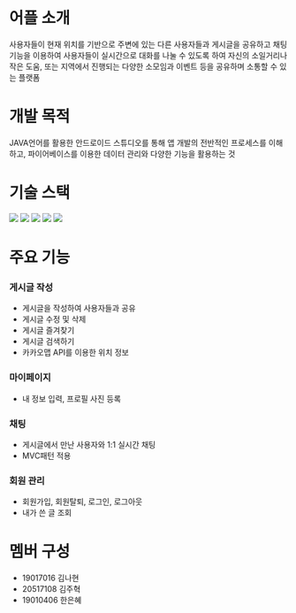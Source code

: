 # 어플 소개
사용자들이 현재 위치를 기반으로 주변에 있는 다른 사용자들과 게시글을 공유하고 채팅 기능을 이용하여 사용자들이 실시간으로 대화를 나눌 수 있도록 하여 자신의 소일거리나 작은 도움, 또는 지역에서 진행되는 다양한 소모임과 이벤트 등을 공유하며 소통할 수 있는 플랫폼

# 개발 목적
JAVA언어를 활용한 안드로이드 스튜디오를 통해 앱 개발의 전반적인 프로세스를 이해하고, 파이어베이스를 이용한 데이터 관리와 다양한 기능을 활용하는 것

# 기술 스택
<div align=left> 
<img src="https://img.shields.io/badge/Android Studio-3DDC84?style=for-the-badge&logo=androidstudio&logoColor=white">
<img src="https://img.shields.io/badge/java-007396?style=for-the-badge&logo=java&logoColor=white">
<img src="https://img.shields.io/badge/firebase-FFCA28?style=for-the-badge&logo=firebase&logoColor=white">
<img src="https://img.shields.io/badge/github-181717?style=for-the-badge&logo=github&logoColor=white">
<img src="https://img.shields.io/badge/git-F05032?style=for-the-badge&logo=git&logoColor=white">
</div>

# 주요 기능

### 게시글 작성
- 게시글을 작성하여 사용자들과 공유
- 게시글 수정 및 삭제
- 게시글 즐겨찾기
- 게시글 검색하기
- 카카오맵 API를 이용한 위치 정보

### 마이페이지
- 내 정보 입력, 프로필 사진 등록

### 채팅
- 게시글에서 만난 사용자와 1:1 실시간 채팅
- MVC패턴 적용

### 회원 관리
- 회원가입, 회원탈퇴, 로그인, 로그아웃
- 내가 쓴 글 조회


# 멤버 구성
- 19017016 김나현
- 20517108 김주혁
- 19010406 한은혜
